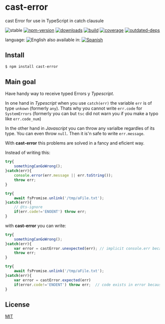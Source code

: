 # cast-error

cast Error for use in TypeScript in catch clausule


![stable](https://img.shields.io/badge/stability-stable-blue.svg)
[![npm-version](https://img.shields.io/npm/v/cast-error.svg)](https://npmjs.org/package/cast-error)
[![downloads](https://img.shields.io/npm/dm/cast-error.svg)](https://npmjs.org/package/cast-error)
[![build](https://github.com/codenautas/cast-error/actions/workflows/node.js.yml/badge.svg)](https://github.com/codenautas/cast-error/actions/workflows/node.js.yml)
[![coverage](https://img.shields.io/coveralls/codenautas/cast-error/master.svg)](https://coveralls.io/r/codenautas/cast-error)
[![outdated-deps](https://img.shields.io/github/issues-search/codenautas/cast-error?color=9cf&label=outdated-deps&query=is%3Apr%20author%3Aapp%2Fdependabot%20is%3Aopen)](https://github.com/codenautas/cast-error/pulls/app%2Fdependabot)


language: ![English](https://raw.githubusercontent.com/codenautas/multilang/master/img/lang-en.png)
also available in:
[![Spanish](https://raw.githubusercontent.com/codenautas/multilang/master/img/lang-es.png)](LEEME.md)


## Install


```sh
$ npm install cast-error
```


## Main goal

Have handy way to receive typed Errors y _Typescript_.

In one hand in _Typescript_ when you use `catch(err)` the variable
`err` is of type `unkown` (formerly `any`). Thats why you cannot
write `err.code` for `SystemErrors` (formerly you can but `tsc`
did not warn you if you make a typo like `err.code_num`)

In the other hand in _Javascript_ you can throw any varialbe
regardles of its type. You can even throw `null`. Then it is'n
safe to write `err.message`.

With **cast-error** this problems are solved in a fancy and eficient
way.

Instead of writing this:


```ts
try{
    somethingCanGoWrong();
}catch(err){
    console.error(err.message || err.toString());
    throw err;
}

try{
    await fsPromise.unlink('/tmp/aFile.txt');
}catch(err){
    // @ts-ignore
    if(err.code!='ENOENT') throw err;
}
```


with **cast-error** you can write:



```ts
try{
    somethingCanGoWrong();
}catch(err){
    var error = castError.unexpected(err); // implicit console.err because is unexpected
    throw err;
}

try{
    await fsPromise.unlink('/tmp/aFile.txt');
}catch(err){
    var error = castError.expected(err)
    if(error.code!='ENOENT') throw err;  // code exists in error because is a SystemError
}
```


## License


[MIT](LICENSE)
